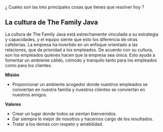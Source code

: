 ¿ Cuales son las tres principales cosas que tienes que resolver hoy ?
## La cultura de The Family Java

La cultura de The Family Java está estrechamente vinculada a su estrategia y capacidades, y el equipo siente que esto los diferencia de otras cafeterías. La empresa ha invertido en un enfoque orientado a las relaciones, que da prioridad a los empleados. De acuerdo con su cultura, son los empleados quienes hacen que la empresa sea única. Esto ayuda a fomentar un ambiente cálido, cómodo y tranquilo tanto para los empleados como para los clientes.


**Misión**

- Proporcionar un ambiente acogedor donde nuestros empleados se conviertan en nuestra familia y nuestros clientes se conviertan en nuestros amigos.

**Valores**

- Crear un lugar donde todos se sientan bienvenidos.
- Dar siempre lo mejor de nosotros y hacernos cargo de los resultados.
- Tratar a los demás con respeto y amabilidad.


